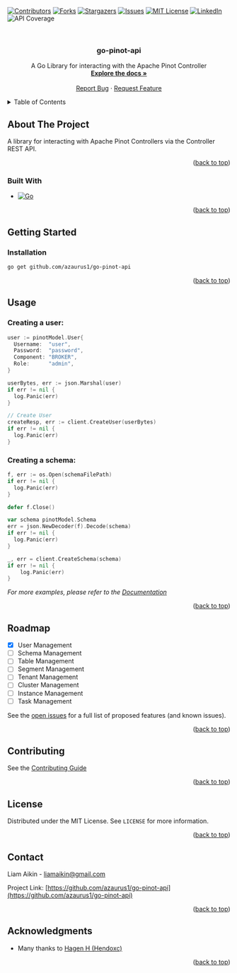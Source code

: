 <!-- Improved compatibility of back to top link: See: https://github.com/othneildrew/Best-README-Template/pull/73 -->
<a name="readme-top"></a>
<!--
*** Thanks for checking out the Best-README-Template. If you have a suggestion
*** that would make this better, please fork the repo and create a pull request
*** or simply open an issue with the tag "enhancement".
*** Don't forget to give the project a star!
*** Thanks again! Now go create something AMAZING! :D
-->



<!-- PROJECT SHIELDS -->
<!--
*** I'm using markdown "reference style" links for readability.
*** Reference links are enclosed in brackets [ ] instead of parentheses ( ).
*** See the bottom of this document for the declaration of the reference variables
*** for contributors-url, forks-url, etc. This is an optional, concise syntax you may use.
*** https://www.markdownguide.org/basic-syntax/#reference-style-links
-->
[![Contributors][contributors-shield]][contributors-url]
[![Forks][forks-shield]][forks-url]
[![Stargazers][stars-shield]][stars-url]
[![Issues][issues-shield]][issues-url]
[![MIT License][license-shield]][license-url]
[![LinkedIn][linkedin-shield]][linkedin-url]
![API Coverage][APICoverage-shield]




<!-- PROJECT LOGO -->
<br />
<div align="center">
  <!-- <a href="https://github.com/azaurus1/go-pinot-api">
    <img src="images/logo.png" alt="Logo" width="80" height="80">
  </a> -->

<h3 align="center">go-pinot-api</h3>

  <p align="center">
    A Go Library for interacting with the Apache Pinot Controller
    <br />
    <a href="https://github.com/azaurus1/go-pinot-api"><strong>Explore the docs »</strong></a>
    <br />
    <br />
    <!-- <a href="https://github.com/azaurus1/go-pinot-api">View Demo</a>
    · -->
    <a href="https://github.com/azaurus1/go-pinot-api/issues">Report Bug</a>
    ·
    <a href="https://github.com/azaurus1/go-pinot-api/issues">Request Feature</a>
  </p>
</div>



<!-- TABLE OF CONTENTS -->
<details>
  <summary>Table of Contents</summary>
  <ol>
    <li>
      <a href="#about-the-project">About The Project</a>
      <ul>
        <li><a href="#built-with">Built With</a></li>
      </ul>
    </li>
    <li>
      <a href="#getting-started">Getting Started</a>
      <ul>
        <li><a href="#installation">Installation</a></li>
      </ul>
    </li>
    <li>
    <a href="#usage">Usage</a>
    <ul>
        <li><a href="#creating-a-user">Creating a user</a></li>
        <li><a href="#creating-a-schema">Creating a schema</a></li>
    </ul>
    </li>
    <li><a href="#roadmap">Roadmap</a></li>
    <li><a href="#contributing">Contributing</a></li>
    <li><a href="#license">License</a></li>
    <li><a href="#contact">Contact</a></li>
    <li><a href="#acknowledgments">Acknowledgments</a></li>
  </ol>
</details>



<!-- ABOUT THE PROJECT -->
## About The Project

A library for interacting with Apache Pinot Controllers via the Controller REST API.

<p align="right">(<a href="#readme-top">back to top</a>)</p>



### Built With

* [![Go][Go]][Go-url]

<p align="right">(<a href="#readme-top">back to top</a>)</p>



<!-- GETTING STARTED -->
## Getting Started
### Installation

```sh
go get github.com/azaurus1/go-pinot-api
```

<p align="right">(<a href="#readme-top">back to top</a>)</p>



<!-- USAGE EXAMPLES -->
## Usage

### Creating a user:
```go
user := pinotModel.User{
  Username:  "user",
  Password:  "password",
  Component: "BROKER",
  Role:      "admin",
}

userBytes, err := json.Marshal(user)
if err != nil {
  log.Panic(err)
}

// Create User
createResp, err := client.CreateUser(userBytes)
if err != nil {
  log.Panic(err)
}
```

### Creating a schema:
```go
f, err := os.Open(schemaFilePath)
if err != nil {
  log.Panic(err)
}

defer f.Close()

var schema pinotModel.Schema
err = json.NewDecoder(f).Decode(schema)
if err != nil {
  log.Panic(err)
}

_, err = client.CreateSchema(schema)
if err != nil {
	log.Panic(err)
}

```

_For more examples, please refer to the [Documentation](https://example.com)_



<p align="right">(<a href="#readme-top">back to top</a>)</p>



<!-- ROADMAP -->
## Roadmap

- [x] User Management
- [ ] Schema Management
- [ ] Table Management
- [ ] Segment Management
- [ ] Tenant Management
- [ ] Cluster Management
- [ ] Instance Management
- [ ] Task Management

See the [open issues](https://github.com/azaurus1/go-pinot-api/issues) for a full list of proposed features (and known issues).

<p align="right">(<a href="#readme-top">back to top</a>)</p>



<!-- CONTRIBUTING -->
## Contributing

See the [Contributing Guide]()

<p align="right">(<a href="#readme-top">back to top</a>)</p>



<!-- LICENSE -->
## License

Distributed under the MIT License. See `LICENSE` for more information.

<p align="right">(<a href="#readme-top">back to top</a>)</p>



<!-- CONTACT -->
## Contact

Liam Aikin - liamaikin@gmail.com

Project Link: [https://github.com/azaurus1/go-pinot-api](https://github.com/azaurus1/go-pinot-api)

<p align="right">(<a href="#readme-top">back to top</a>)</p>



<!-- ACKNOWLEDGMENTS -->
## Acknowledgments

* Many thanks to [Hagen H (Hendoxc)](https://github.com/hendoxc)

<p align="right">(<a href="#readme-top">back to top</a>)</p>



<!-- MARKDOWN LINKS & IMAGES -->
<!-- https://www.markdownguide.org/basic-syntax/#reference-style-links -->
[contributors-shield]: https://img.shields.io/github/contributors/azaurus1/go-pinot-api.svg?style=for-the-badge
[contributors-url]: https://github.com/azaurus1/go-pinot-api/graphs/contributors
[forks-shield]: https://img.shields.io/github/forks/azaurus1/go-pinot-api.svg?style=for-the-badge
[forks-url]: https://github.com/azaurus1/go-pinot-api/network/members
[stars-shield]: https://img.shields.io/github/stars/azaurus1/go-pinot-api.svg?style=for-the-badge
[stars-url]: https://github.com/azaurus1/go-pinot-api/stargazers
[issues-shield]: https://img.shields.io/github/issues/azaurus1/go-pinot-api.svg?style=for-the-badge
[issues-url]: https://github.com/azaurus1/go-pinot-api/issues
[license-shield]: https://img.shields.io/github/license/azaurus1/go-pinot-api.svg?style=for-the-badge
[license-url]: https://github.com/azaurus1/go-pinot-api/blob/main/LICENSE
[linkedin-shield]: https://img.shields.io/badge/-LinkedIn-black.svg?style=for-the-badge&logo=linkedin&colorB=555
[linkedin-url]: https://linkedin.com/in/liam-aikin
[product-screenshot]: images/screenshot.png
[Next.js]: https://img.shields.io/badge/next.js-000000?style=for-the-badge&logo=nextdotjs&logoColor=white
[Next-url]: https://nextjs.org/
[React.js]: https://img.shields.io/badge/React-20232A?style=for-the-badge&logo=react&logoColor=61DAFB
[React-url]: https://reactjs.org/
[Vue.js]: https://img.shields.io/badge/Vue.js-35495E?style=for-the-badge&logo=vuedotjs&logoColor=4FC08D
[Vue-url]: https://vuejs.org/
[Angular.io]: https://img.shields.io/badge/Angular-DD0031?style=for-the-badge&logo=angular&logoColor=white
[Angular-url]: https://angular.io/
[Svelte.dev]: https://img.shields.io/badge/Svelte-4A4A55?style=for-the-badge&logo=svelte&logoColor=FF3E00
[Svelte-url]: https://svelte.dev/
[Laravel.com]: https://img.shields.io/badge/Laravel-FF2D20?style=for-the-badge&logo=laravel&logoColor=white
[Laravel-url]: https://laravel.com
[Bootstrap.com]: https://img.shields.io/badge/Bootstrap-563D7C?style=for-the-badge&logo=bootstrap&logoColor=white
[Bootstrap-url]: https://getbootstrap.com
[JQuery.com]: https://img.shields.io/badge/jQuery-0769AD?style=for-the-badge&logo=jquery&logoColor=white
[JQuery-url]: https://jquery.com 
[Go-url]: https://go.dev
[Go]: https://img.shields.io/badge/Go-00ADD8?style=for-the-badge&logo=go&logoColor=white
[APICoverage-shield]: https://img.shields.io/badge/dynamic/json?url=https://api-coverage-server.azaurus.dev/badge&query=coverage&label=API%20Coverage&color=blue&suffix=%25&style=for-the-badge

